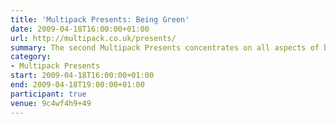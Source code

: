 ```yaml
---
title: 'Multipack Presents: Being Green'
date: 2009-04-18T16:00:00+01:00
url: http://multipack.co.uk/presents/
summary: The second Multipack Presents concentrates on all aspects of being green and how the Internet can have a positive effect towards a more eco-friendly lifestyle.
category:
- Multipack Presents
start: 2009-04-18T16:00:00+01:00
end: 2009-04-18T19:00:00+01:00
participant: true
venue: 9c4wf4h9+49
---
```

